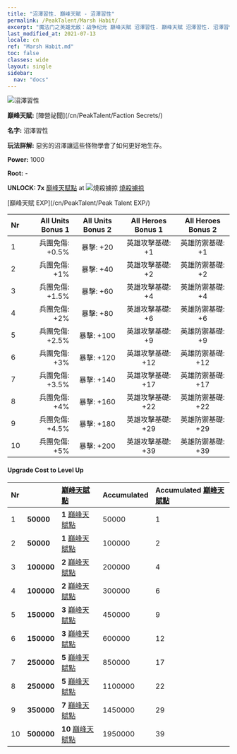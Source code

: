 ```yaml
---
title: "沼澤習性. 巔峰天賦 - 沼澤習性"
permalink: /PeakTalent/Marsh Habit/
excerpt: "魔法门之英雄无敌：战争纪元 巔峰天賦 沼澤習性. 巔峰天賦 沼澤習性. 沼澤習性"
last_modified_at: 2021-07-13
locale: cn
ref: "Marsh Habit.md"
toc: false
classes: wide
layout: single
sidebar:
  nav: "docs"
---
```


  ![沼澤習性](/images/pt/talent_3005.png)

  **巔峰天賦:** [陣營祕聞](/cn/PeakTalent/Faction Secrets/)

  **名字:** 沼澤習性

  **玩法詳解:** 惡劣的沼澤讓這些怪物學會了如何更好地生存。

  **Power:** 1000

  **Root:** -

  **UNLOCK: 7x** [巔峰天賦點](/cn/Items/con_934/) at ![燒殺擄掠](/images/pt/talent_3004.png) [燒殺擄掠](/cn/PeakTalent/Aggressor/)

  [巔峰天賦 EXP](/cn/PeakTalent/Peak Talent EXP/)

  | Nr | All Units Bonus 1 | All Units Bonus 2 | All Heroes Bonus 1 | All Heroes Bonus 2 |
  |:---|--------------:|:-------------:|:-------------:|:-------------:|
  | 1 | 兵團免傷: +0.5% | 暴擊: +20 | 英雄攻擊基礎: +1 | 英雄防禦基礎: +1 |
  | 2 | 兵團免傷: +1% | 暴擊: +40 | 英雄攻擊基礎: +2 | 英雄防禦基礎: +2 |
  | 3 | 兵團免傷: +1.5% | 暴擊: +60 | 英雄攻擊基礎: +4 | 英雄防禦基礎: +4 |
  | 4 | 兵團免傷: +2% | 暴擊: +80 | 英雄攻擊基礎: +6 | 英雄防禦基礎: +6 |
  | 5 | 兵團免傷: +2.5% | 暴擊: +100 | 英雄攻擊基礎: +9 | 英雄防禦基礎: +9 |
  | 6 | 兵團免傷: +3% | 暴擊: +120 | 英雄攻擊基礎: +12 | 英雄防禦基礎: +12 |
  | 7 | 兵團免傷: +3.5% | 暴擊: +140 | 英雄攻擊基礎: +17 | 英雄防禦基礎: +17 |
  | 8 | 兵團免傷: +4% | 暴擊: +160 | 英雄攻擊基礎: +22 | 英雄防禦基礎: +22 |
  | 9 | 兵團免傷: +4.5% | 暴擊: +180 | 英雄攻擊基礎: +29 | 英雄防禦基礎: +29 |
  | 10 | 兵團免傷: +5% | 暴擊: +200 | 英雄攻擊基礎: +39 | 英雄防禦基礎: +39 |


#### Upgrade Cost to Level Up

  | Nr | <i class="fas fa-coins"/> | [巔峰天賦點](/cn/Items/con_934/) | Accumulated <i class="fas fa-coins"/> | Accumulated [巔峰天賦點](/cn/Items/con_934/) |
  |:---|:--------------|:-------------|:-------------|:-------------|
  | 1 | **50000** | **1** [巔峰天賦點](/cn/Items/con_934/) | 50000 | 1 |
  | 2 | **50000** | **1** [巔峰天賦點](/cn/Items/con_934/) | 100000 | 2 |
  | 3 | **100000** | **2** [巔峰天賦點](/cn/Items/con_934/) | 200000 | 4 |
  | 4 | **100000** | **2** [巔峰天賦點](/cn/Items/con_934/) | 300000 | 6 |
  | 5 | **150000** | **3** [巔峰天賦點](/cn/Items/con_934/) | 450000 | 9 |
  | 6 | **150000** | **3** [巔峰天賦點](/cn/Items/con_934/) | 600000 | 12 |
  | 7 | **250000** | **5** [巔峰天賦點](/cn/Items/con_934/) | 850000 | 17 |
  | 8 | **250000** | **5** [巔峰天賦點](/cn/Items/con_934/) | 1100000 | 22 |
  | 9 | **350000** | **7** [巔峰天賦點](/cn/Items/con_934/) | 1450000 | 29 |
  | 10 | **500000** | **10** [巔峰天賦點](/cn/Items/con_934/) | 1950000 | 39 |
